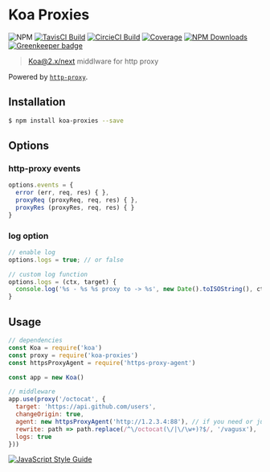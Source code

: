 # Koa Proxies

![NPM](https://img.shields.io/npm/v/koa-proxies.svg)
[![TavisCI Build](https://img.shields.io/travis/vagusX/koa-proxies.svg)](https://travis-ci.org/vagusX/koa-proxies)
[![CircieCI Build](https://img.shields.io/circleci/project/github/vagusX/koa-proxies.svg)](https://circleci.com/gh/vagusX/koa-proxies)
[![Coverage](https://img.shields.io/codecov/c/github/vagusX/koa-proxies.svg)](https://codecov.io/gh/vagusX/koa-proxies)
[![NPM Downloads](https://img.shields.io/npm/dm/koa-proxies.svg)](https://www.npmjs.com/package/koa-proxies)
[![Greenkeeper badge](https://badges.greenkeeper.io/vagusX/koa-proxies.svg)](https://greenkeeper.io/)

> [Koa@2.x/next](https://github.com/koajs/koa) middlware for http proxy

Powered by [`http-proxy`](https://github.com/nodejitsu/node-http-proxy).

## Installation

```bash
$ npm install koa-proxies --save
```

## Options

### http-proxy events

```js
options.events = {
  error (err, req, res) { },
  proxyReq (proxyReq, req, res) { },
  proxyRes (proxyRes, req, res) { }
}
```

### log option
```js
// enable log
options.logs = true; // or false

// custom log function
options.logs = (ctx, target) {
  console.log('%s - %s %s proxy to -> %s', new Date().toISOString(), ctx.req.method, ctx.req.oldPath, new URL(ctx.req.url, target))
} 
```

## Usage

```js
// dependencies
const Koa = require('koa')
const proxy = require('koa-proxies')
const httpsProxyAgent = require('https-proxy-agent')

const app = new Koa()

// middleware
app.use(proxy('/octocat', {
  target: 'https://api.github.com/users',    
  changeOrigin: true,
  agent: new httpsProxyAgent('http://1.2.3.4:88'), // if you need or just delete this line
  rewrite: path => path.replace(/^\/octocat(\/|\/\w+)?$/, '/vagusx'),
  logs: true
}))
```

[![JavaScript Style Guide](https://cdn.rawgit.com/feross/standard/master/badge.svg)](https://github.com/feross/standard)
